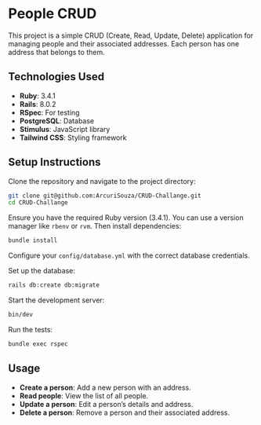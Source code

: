 # People CRUD

This project is a simple CRUD (Create, Read, Update, Delete) application for managing people and their associated addresses. Each person has one address that belongs to them.

## Technologies Used

- **Ruby**: 3.4.1
- **Rails**: 8.0.2
- **RSpec**: For testing
- **PostgreSQL**: Database
- **Stimulus**: JavaScript library
- **Tailwind CSS**: Styling framework

## Setup Instructions

Clone the repository and navigate to the project directory:

```bash
git clone git@github.com:ArcuriSouza/CRUD-Challange.git
cd CRUD-Challange
```

Ensure you have the required Ruby version (3.4.1). You can use a version manager like `rbenv` or `rvm`. Then install dependencies:

```bash
bundle install
```

Configure your `config/database.yml` with the correct database credentials.

Set up the database:

```bash
rails db:create db:migrate
```

Start the development server:

```bash
bin/dev
```

Run the tests:

```bash
bundle exec rspec
```

## Usage

- **Create a person**: Add a new person with an address.
- **Read people**: View the list of all people.
- **Update a person**: Edit a person’s details and address.
- **Delete a person**: Remove a person and their associated address.
